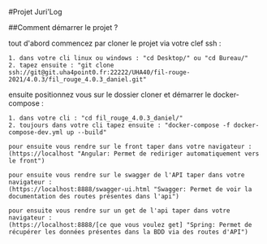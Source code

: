 #Projet Juri'Log

##Comment démarrer le projet ?

tout d'abord commencez par cloner le projet via votre clef ssh :

``` 
1. dans votre cli linux ou windows : "cd Desktop/" ou "cd Bureau/"
2. tapez ensuite : "git clone ssh://git@git.uha4point0.fr:22222/UHA40/fil-rouge-2021/4.0.3/fil_rouge_4.0.3_daniel.git"
```

ensuite positionnez vous sur le dossier cloner et démarrer le docker-compose :

```
1. dans votre cli : "cd fil_rouge_4.0.3_daniel/"
2. toujours dans votre cli tapez ensuite : "docker-compose -f docker-compose-dev.yml up --build"

pour ensuite vous rendre sur le front taper dans votre navigateur : 
(https://localhost "Angular: Permet de rediriger automatiquement vers le front")

pour ensuite vous rendre sur le swagger de l'API taper dans votre navigateur : 
(https://localhost:8888/swagger-ui.html "Swagger: Permet de voir la documentation des routes présentes dans l'api")

pour ensuite vous rendre sur un get de l'api taper dans votre navigateur : 
(https://localhost:8888/[ce que vous voulez get] "Spring: Permet de récupérer les données présentes dans la BDD via des routes d'API")
```
